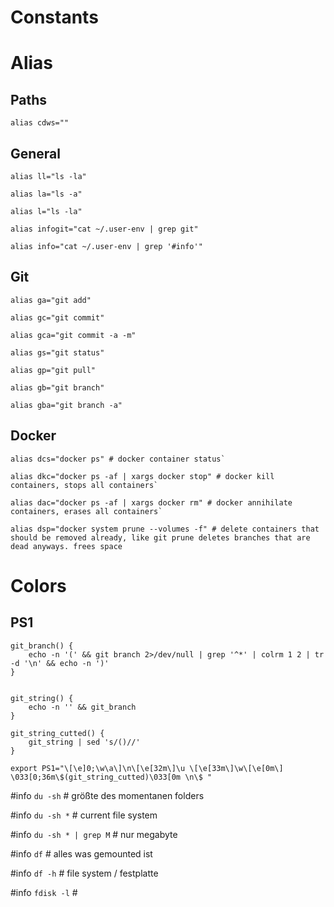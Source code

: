 # Constants

# Alias

## Paths
`alias cdws=""`

## General
`alias ll="ls -la"`

`alias la="ls -a"`

`alias l="ls -la"`

`alias infogit="cat ~/.user-env | grep git"`

`alias info="cat ~/.user-env | grep '#info'"`

## Git
`alias ga="git add"`

`alias gc="git commit"`

`alias gca="git commit -a -m"`

`alias gs="git status"`

`alias gp="git pull"`

`alias gb="git branch"`

`alias gba="git branch -a"`

## Docker

```shell
alias dcs="docker ps" # docker container status`
```

```shell
alias dkc="docker ps -af | xargs docker stop" # docker kill containers, stops all containers`
```

```shell
alias dac="docker ps -af | xargs docker rm" # docker annihilate containers, erases all containers`
```

```shell
alias dsp="docker system prune --volumes -f" # delete containers that should be removed already, like git prune deletes branches that are dead anyways. frees space
```


# Colors

## PS1

```shell
git_branch() {
    echo -n '(' && git branch 2>/dev/null | grep '^*' | colrm 1 2 | tr -d '\n' && echo -n ')'
}


git_string() {
    echo -n '' && git_branch
}

git_string_cutted() {
    git_string | sed 's/()//'
}

export PS1="\[\e]0;\w\a\]\n\[\e[32m\]\u \[\e[33m\]\w\[\e[0m\] \033[0;36m\$(git_string_cutted)\033[0m \n\$ "
```


#info `du -sh` # größte des momentanen folders

#info `du -sh *` # current file system

#info `du -sh * | grep M` # nur megabyte

#info `df` # alles was gemounted ist

#info `df -h` # file system / festplatte

#info `fdisk -l` #
